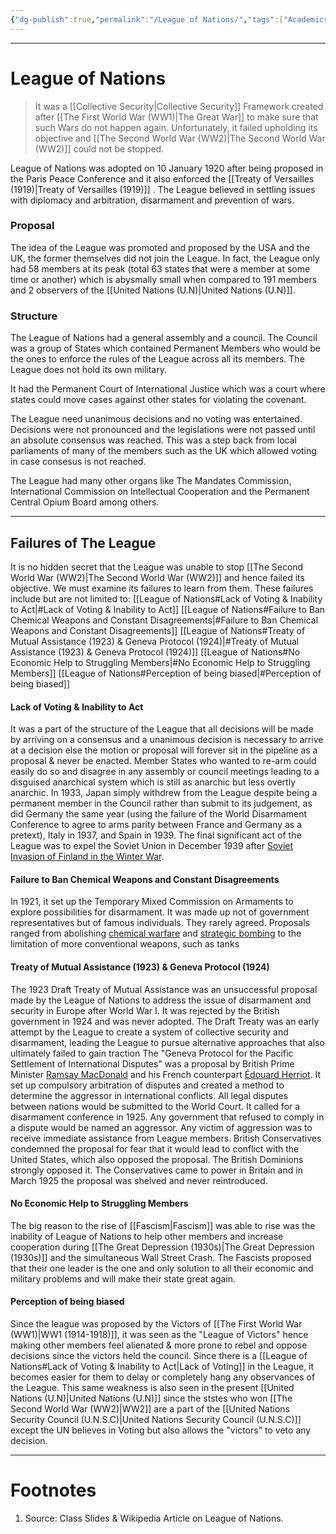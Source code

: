```yaml
---
{"dg-publish":true,"permalink":"/League of Nations/","tags":["Academics","politics"]}
---
```



---
# League of Nations
> It was a [[Collective Security\|Collective Security]] Framework created after [[The First World War (WW1)\|The Great War]] to make sure that such Wars do not happen again. Unfortunately, it failed upholding its objective and [[The Second World War (WW2)\|The Second World War (WW2)]] could not be stopped.

League of Nations was adopted on 10 January 1920 after being proposed in the Paris Peace Conference and it also enforced the [[Treaty of Versailles (1919)\|Treaty of Versailles (1919)]] . The League believed in settling issues with diplomacy and arbitration, disarmament and prevention of wars.

### Proposal
The idea of the League was promoted and proposed by the USA and the UK, the former themselves did not join the League. In fact, the League only had 58 members at its peak (total 63 states that were a member at some time or another) which is abysmally small when compared to 191 members and 2 observers of the [[United Nations (U.N)\|United Nations (U.N)]].

### Structure
The League of Nations had a general assembly and a council. The Council was a group of States which contained Permanent Members who would be the ones to enforce the rules of the League across all its members. The League does not hold its own military.

It had the Permanent Court of International Justice which was a court where states could move cases against other states for violating the covenant.

The League need unanimous decisions and no voting was entertained. Decisions were not pronounced and the legislations were not passed until an absolute consensus was reached. This was a step back from local parliaments of many of the members such as the UK which allowed voting in case consesus is not reached.

The League had many other organs like The Mandates Commission, International Commission on Intellectual Cooperation and the Permanent Central Opium Board among others.

---
## Failures of The League
It is no hidden secret that the League was unable to stop [[The Second World War (WW2)\|The Second World War (WW2)]] and hence failed its objective. We must examine its failures to learn from them.
These failures include but are not limited to:
[[League of Nations#Lack of Voting & Inability to Act\|#Lack of Voting & Inability to Act]]
[[League of Nations#Failure to Ban Chemical Weapons and Constant Disagreements\|#Failure to Ban Chemical Weapons and Constant Disagreements]]
[[League of Nations#Treaty of Mutual Assistance (1923) & Geneva Protocol (1924)\|#Treaty of Mutual Assistance (1923) & Geneva Protocol (1924)]]
[[League of Nations#No Economic Help to Struggling Members\|#No Economic Help to Struggling Members]]
[[League of Nations#Perception of being biased\|#Perception of being biased]]

#### Lack of Voting & Inability to Act
It was a part of the structure of the League that all decisions will be made by arriving on a consensus and a unanimous decision is necessary to arrive at a decision else the motion or proposal will forever sit in the pipeline as a proposal & never be enacted.
Member States who wanted to re-arm could easily do so and disagree in any assembly or council meetings leading to a disguised anarchical system which is still as anarchic but less overtly anarchic.
In 1933, Japan simply withdrew from the League despite being a permanent member in the Council rather than submit to its judgement, as did Germany the same year (using the failure of the World Disarmament Conference to agree to arms parity between France and Germany as a pretext), Italy in 1937, and Spain in 1939. The final significant act of the League was to expel the Soviet Union in December 1939 after [Soviet Invasion of Finland in the Winter War](https://en.wikipedia.org/wiki/Winter_War "Winter War").

#### Failure to Ban Chemical Weapons and Constant Disagreements
In 1921, it set up the Temporary Mixed Commission on Armaments to explore possibilities for disarmament. It was made up not of government representatives but of famous individuals. They rarely agreed. Proposals ranged from abolishing [chemical warfare](https://en.wikipedia.org/wiki/Chemical_warfare "Chemical warfare") and [strategic bombing](https://en.wikipedia.org/wiki/Strategic_bombing "Strategic bombing") to the limitation of more conventional weapons, such as tanks

#### Treaty of Mutual Assistance (1923) & Geneva Protocol (1924)
The 1923 Draft Treaty of Mutual Assistance was an unsuccessful proposal made by the League of Nations to address the issue of disarmament and security in Europe after World War I. It was rejected by the British government in 1924 and was never adopted. The Draft Treaty was an early attempt by the League to create a system of collective security and disarmament, leading the League to pursue alternative approaches that also ultimately failed to gain traction
The "Geneva Protocol for the Pacific Settlement of International Disputes" was a proposal by British Prime Minister [Ramsay MacDonald](https://en.wikipedia.org/wiki/Ramsay_MacDonald "Ramsay MacDonald") and his French counterpart [Édouard Herriot](https://en.wikipedia.org/wiki/%C3%89douard_Herriot "Édouard Herriot"). It set up compulsory arbitration of disputes and created a method to determine the aggressor in international conflicts. All legal disputes between nations would be submitted to the World Court. It called for a disarmament conference in 1925. Any government that refused to comply in a dispute would be named an aggressor. Any victim of aggression was to receive immediate assistance from League members.
British Conservatives condemned the proposal for fear that it would lead to conflict with the United States, which also opposed the proposal. The British Dominions strongly opposed it. The Conservatives came to power in Britain and in March 1925 the proposal was shelved and never reintroduced.

#### No Economic Help to Struggling Members
The big reason to the rise of [[Fascism\|Fascism]] was able to rise was the inability of League of Nations to help other members and increase cooperation during [[The Great Depression (1930s)\|The Great Depression (1930s)]] and the simultaneous Wall Street Crash. The Fascists proposed that their one leader is the one and only solution to all their economic and military problems and will make their state great again.

#### Perception of being biased
Since the league was proposed by the Victors of [[The First World War (WW1)\|WW1 (1914-1918)]], it was seen as the "League of Victors" hence making other members feel alienated & more prone to rebel and oppose decisions since the victors held the council. Since there is a [[League of Nations#Lack of Voting & Inability to Act\|Lack of Voting]] in the League, it becomes easier for them to delay or completely hang any observances of the League. This same weakness is also seen in the present [[United Nations (U.N)\|United Nations (U.N)]] since the ststes who won [[The Second World War (WW2)\|WW2]] are a part of the [[United Nations Security Council (U.N.S.C)\|United Nations Security Council (U.N.S.C)]] except the UN believes in Voting but also allows the "victors" to veto any decision.

---
# Footnotes
1. Source: Class Slides & Wikipedia Article on League of Nations.